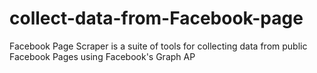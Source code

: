 # collect-data-from-Facebook-page
Facebook Page Scraper is a suite of tools for collecting data from public Facebook Pages using Facebook's Graph AP
